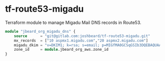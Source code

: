 # tf-route53-migadu

Terraform module to manage Migadu Mail DNS records in Route53.

```terraform
module "jbeard_org_migadu_dns" {
    source      = "git@gitlab.com:joshbeard/tf-route53-migadu.git"
    mx_records  = ["10 aspmx1.migadu.com","20 aspmx2.migadu.com"]
    migadu_dkim = "v=DKIM1; k=rsa; s=email; p=MIGfMA0GCSqGSIb3DQEBAQUAA4GNADCBiQKBgQCwLut0Bap/mh3HE2rDPchHVrEcaKAfE1X5/k+7fBiIdRgk8GFoMiG3WpbaWygLS0Hw03ZjdeiIPQW/bfB7tz88NIwhIlq4VI2w+oBjF9pciLgzu0gFRGEC1KdRjn7M3YD/KTURS9kAAkgLKFWXqrUsuhuM00mZQn72MA/N9DSPfwIDAQAB"
    zone_id     = module.jbeard_org_aws.zone_id
}
```
